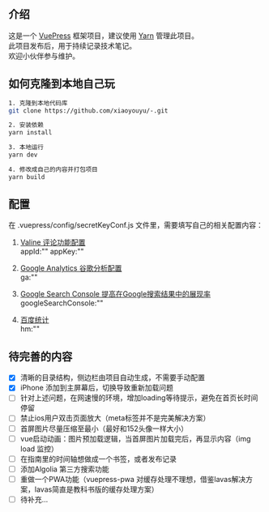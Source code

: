 ## 介绍

这是一个 [VuePress](https://v1.vuepress.vuejs.org/zh/?_blank) 框架项目，建议使用 [Yarn](https://yarn.bootcss.com/?_blank) 管理此项目。    
此项目发布后，用于持续记录技术笔记。    
欢迎小伙伴参与维护。    


## 如何克隆到本地自己玩

```bash
1. 克隆到本地代码库
git clone https://github.com/xiaoyouyu/-.git

2. 安装依赖
yarn install

3. 本地运行
yarn dev

4. 修改成自己的内容并打包项目
yarn build
```

## 配置

在 .vuepress/config/secretKeyConf.js 文件里，需要填写自己的相关配置内容：

1. [Valine 评论功能配置](https://valine.js.org/quickstart.html?_blank)    
   appId:""
   appKey:""

2. [Google Analytics 谷歌分析配置](https://support.google.com/analytics?_blank)    
   ga:""

3. [Google Search Console 提高在Google搜索结果中的展现率](https://search.google.com/search-console/about?_blank)     
   googleSearchConsole:""

4. [百度统计](https://mtj.baidu.com/web/welcome/login?_blank)     
   hm:""

## 待完善的内容

- [x] 清晰的目录结构，侧边栏由项目自动生成，不需要手动配置
- [x] iPhone 添加到主屏幕后，切换导致重新加载问题
- [ ] 针对上述问题，在网速慢的环境，增加loading等待提示，避免在首页长时间停留
- [ ] 禁止ios用户双击页面放大（meta标签并不是完美解决方案）
- [ ] 首屏图片尽量压缩至最小（最好和152头像一样大小）
- [ ] vue启动动画：图片预加载逻辑，当首屏图片加载完后，再显示内容（img load 监控）
- [ ] 在指南里的时间轴想做成一个书签，或者发布记录
- [ ] 添加Algolia	第三方搜索功能
- [ ] 重做一个PWA功能（vuepress-pwa 对缓存处理不理想，借鉴lavas解决方案，lavas简直是教科书版的缓存处理方案）
- [ ] 待补充...
